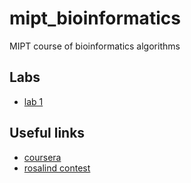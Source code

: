 # mipt_bioinformatics
MIPT course of bioinformatics algorithms

## Labs
- [lab 1](./lab1)

## Useful links
- [coursera](https://www.coursera.org/specializations/bioinformatics)
- [rosalind contest](http://rosalind.info/classes/838/)
